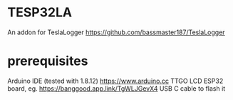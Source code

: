# TESP32LA

An addon for TeslaLogger https://github.com/bassmaster187/TeslaLogger

# prerequisites
Arduino IDE (tested with 1.8.12) https://www.arduino.cc
TTGO LCD ESP32 board, eg. https://banggood.app.link/TgWLJGevX4
USB C cable to flash it
